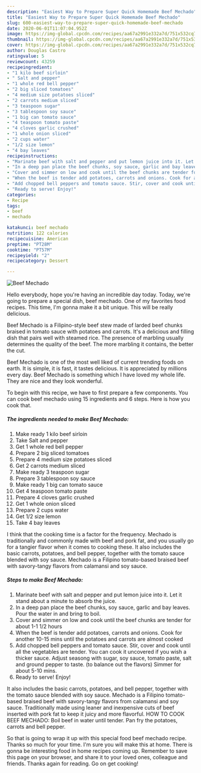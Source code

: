 ```yaml
---
description: "Easiest Way to Prepare Super Quick Homemade Beef Mechado"
title: "Easiest Way to Prepare Super Quick Homemade Beef Mechado"
slug: 600-easiest-way-to-prepare-super-quick-homemade-beef-mechado
date: 2020-06-01T11:07:04.952Z
image: https://img-global.cpcdn.com/recipes/aa67a2991e332a7d/751x532cq70/beef-mechado-recipe-main-photo.jpg
thumbnail: https://img-global.cpcdn.com/recipes/aa67a2991e332a7d/751x532cq70/beef-mechado-recipe-main-photo.jpg
cover: https://img-global.cpcdn.com/recipes/aa67a2991e332a7d/751x532cq70/beef-mechado-recipe-main-photo.jpg
author: Douglas Castro
ratingvalue: 5
reviewcount: 43259
recipeingredient:
- "1 kilo beef sirloin"
- " Salt and pepper"
- "1 whole red bell pepper"
- "2 big sliced tomatoes"
- "4 medium size potatoes sliced"
- "2 carrots medium sliced"
- "3 teaspoon sugar"
- "3 tablespoon soy sauce"
- "1 big can tomato sauce"
- "4 teaspoon tomato paste"
- "4 cloves garlic crushed"
- "1 whole onion sliced"
- "2 cups water"
- "1/2 size lemon"
- "4 bay leaves"
recipeinstructions:
- "Marinate beef with salt and pepper and put lemon juice into it. Let it stand about a minute to absorb the juice."
- "In a deep pan place the beef chunks, soy sauce, garlic and bay leaves. Pour the water in and bring to boil."
- "Cover and simmer on low and cook until the beef chunks are tender for about 1-1 1/2 hours"
- "When the beef is tender add potatoes, carrots and onions. Cook for another 10-15 mins until the potatoes and carrots are almost cooked"
- "Add chopped bell peppers and tomato sauce. Stir, cover and cook until all the vegetables are tender. You can cook it uncovered if you wish a thicker sauce. Adjust seasong with sugar, soy sauce, tomato paste, salt and ground pepper to taste. (to balance out the flavors) Simmer for about 5-10 mins."
- "Ready to serve! Enjoy!"
categories:
- Recipe
tags:
- beef
- mechado

katakunci: beef mechado 
nutrition: 122 calories
recipecuisine: American
preptime: "PT28M"
cooktime: "PT57M"
recipeyield: "2"
recipecategory: Dessert

---
```



![Beef Mechado](https://img-global.cpcdn.com/recipes/aa67a2991e332a7d/751x532cq70/beef-mechado-recipe-main-photo.jpg)

Hello everybody, hope you're having an incredible day today. Today, we're going to prepare a special dish, beef mechado. One of my favorites food recipes. This time, I'm gonna make it a bit unique. This will be really delicious.

Beef Mechado is a Filipino-style beef stew made of larded beef chunks braised in tomato sauce with potatoes and carrots. It&#39;s a delicious and filling dish that pairs well with steamed rice. The presence of marbling usually determines the quality of the beef. The more marbling it contains, the better the cut.

Beef Mechado is one of the most well liked of current trending foods on earth. It is simple, it is fast, it tastes delicious. It is appreciated by millions every day. Beef Mechado is something which I have loved my whole life. They are nice and they look wonderful.


To begin with this recipe, we have to first prepare a few components. You can cook beef mechado using 15 ingredients and 6 steps. Here is how you cook that.

<!--inarticleads1-->

##### The ingredients needed to make Beef Mechado:

1. Make ready 1 kilo beef sirloin
1. Take  Salt and pepper
1. Get 1 whole red bell pepper
1. Prepare 2 big sliced tomatoes
1. Prepare 4 medium size potatoes sliced
1. Get 2 carrots medium sliced
1. Make ready 3 teaspoon sugar
1. Prepare 3 tablespoon soy sauce
1. Make ready 1 big can tomato sauce
1. Get 4 teaspoon tomato paste
1. Prepare 4 cloves garlic crushed
1. Get 1 whole onion sliced
1. Prepare 2 cups water
1. Get 1/2 size lemon
1. Take 4 bay leaves


I think that the cooking time is a factor for the frequency. Mechado is traditionally and commonly made with beef and pork fat, and you usually go for a tangier flavor when it comes to cooking these. It also includes the basic carrots, potatoes, and bell pepper, together with the tomato sauce blended with soy sauce. Mechado is a Filipino tomato-based braised beef with savory-tangy flavors from calamansi and soy sauce. 

<!--inarticleads2-->

##### Steps to make Beef Mechado:

1. Marinate beef with salt and pepper and put lemon juice into it. Let it stand about a minute to absorb the juice.
1. In a deep pan place the beef chunks, soy sauce, garlic and bay leaves. Pour the water in and bring to boil.
1. Cover and simmer on low and cook until the beef chunks are tender for about 1-1 1/2 hours
1. When the beef is tender add potatoes, carrots and onions. Cook for another 10-15 mins until the potatoes and carrots are almost cooked
1. Add chopped bell peppers and tomato sauce. Stir, cover and cook until all the vegetables are tender. You can cook it uncovered if you wish a thicker sauce. Adjust seasong with sugar, soy sauce, tomato paste, salt and ground pepper to taste. (to balance out the flavors) Simmer for about 5-10 mins.
1. Ready to serve! Enjoy!


It also includes the basic carrots, potatoes, and bell pepper, together with the tomato sauce blended with soy sauce. Mechado is a Filipino tomato-based braised beef with savory-tangy flavors from calamansi and soy sauce. Traditionally made using leaner and inexpensive cuts of beef inserted with pork fat to keep it juicy and more flavorful. HOW TO COOK BEEF MECHADO: Boil beef in water until tender. Pan fry the potatoes, carrots and bell pepper. 

So that is going to wrap it up with this special food beef mechado recipe. Thanks so much for your time. I'm sure you will make this at home. There is gonna be interesting food in home recipes coming up. Remember to save this page on your browser, and share it to your loved ones, colleague and friends. Thanks again for reading. Go on get cooking!
